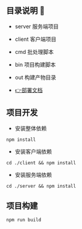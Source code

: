 ## 目录说明 🚀

- server 服务端项目

- client 客户端项目

- cmd 批处理脚本

- bin 项目构建脚本

- out 构建产物目录

- [👉部署文档](DeploymentDocument.md)

## 项目开发

- 安装整体依赖

```shell
npm install
```

- 安装客户端依赖

```shell
cd ./client && npm install
```

- 安装服务端依赖

```shell
cd ./server && npm install
```

## 项目构建

```shell
npm run build
```
